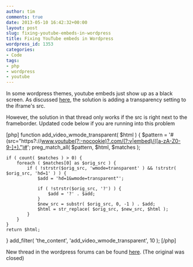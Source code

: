 ```yaml
---
author: tim
comments: true
date: 2013-05-10 16:42:32+00:00
layout: post
slug: fixing-youtube-embeds-in-wordpress
title: Fixing YouTube embeds in Wordpress
wordpress_id: 1353
categories:
- Code
tags:
- php
- wordpress
- youtube
---
```


In some wordpress themes, youtube embeds just show up as a black screen. As discussed [here](http://wordpress.org/support/topic/dynamically-change-youtube-iframe-embeds-to-auto-add-transparent-mode?replies=8), the solution is adding a transparency setting to the iframe's src.

However, the solution in that thread only works if the src is right next to the frameborder. Updated code below if you are running into this problem

[php]
function add_video_wmode_transparent( $html ) {
	$pattern = '#(src="https?://www.youtube(?:-nocookie)?.com/(?:v|embed)/([a-zA-Z0-9-]+).")#';
	preg_match_all( $pattern, $html, $matches );

	if ( count( $matches ) > 0) {
		foreach ( $matches[0] as $orig_src ) {
			if ( !strstr($orig_src, 'wmode=transparent' ) && !strstr( $orig_src, 'hd=1' ) ) {
				$add = 'hd=1&wmode=transparent"';

				if ( !strstr($orig_src, '?') ) {
					$add = '?' . $add;
				}
				$new_src = substr( $orig_src, 0, -1 ) . $add;
				$html = str_replace( $orig_src, $new_src, $html );
			}
		}
	}
	return $html;
}
add_filter( 'the_content', 'add_video_wmode_transparent', 10 );
[/php]

New thread in the wordpress forums can be found [here](htp://wordpress.org/support/topic/dynamically-change-youtube-iframe-embeds-to-auto-add-transparent-mode-updated). (The original was closed)
